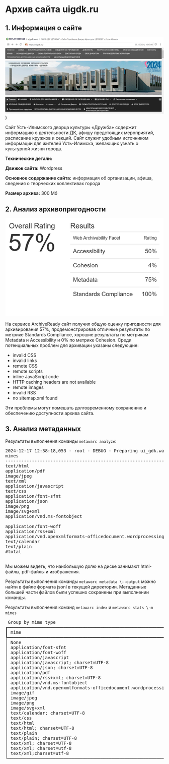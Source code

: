 # Архив сайта uigdk.ru 

## **1\. Информация о сайте**

[![Скриншот архива сайта](replay_web.png)](replay_web.png))

Сайт Усть-Илимского дворца культуры «Дружба» содержит информацию о деятельности ДК, афишу предстоящих мероприятий, расписание кружков и секций. Сайт служит удобным источником информации для жителей Усть-Илимска, желающих узнать о культурной жизни города.

**Технические детали:**

**Движок сайта:** Wordpress 

**Основное содержание сайта:** информация об организации, афиша, сведения о творческих коллективах города


**Размер архива:** 300 Мб

## **2\. Анализ архивопригодности**

[![Результаты проверки](archive_ready.png)](archive_ready.png)

На сервисе ArchiveReady сайт получил общую оценку пригодности для архивирования 57%, продемонстрировав отличные результаты по метрике Standards Compliance, хорошие результаты по метрикам Metadata и Accessibility и 0% по метрике Cohesion. Среди потенциальных проблем для архивации указаны следующие:

* invalid CSS
* invalid links
* remote CSS
* remote scripts
* inline JavaScript code 
* HTTP caching headers are not available
* remote images
* invalid RSS
* no sitemap.xml found

Эти проблемы могут помешать долговременному сохранению и обеспечению доступности архива сайта.

## **3\. Анализ метаданных**

Результаты выполнения команды ```metawarc analyze```:

<pre>
2024-12-17 12:38:18,053 - root - DEBUG - Preparing ui_gdk.warc
mimes                                                                      files      size          share
-----------------------------------------------------------------------  -------  --------  -------------
text/html                                                                    184  29598755   31.8785
application/pdf                                                                2  25397235   27.3533
image/jpeg                                                                   116  16349082   17.6083
text/xml                                                                       2  14125472   15.2134
application/javascript                                                        60   2255239    2.42894
text/css                                                                      35    985659    1.06158
application/font-sfnt                                                          7    975958    1.05113
application/json                                                              11    806934    0.869085
image/png                                                                     26    676693    0.728812
image/svg+xml                                                                 10    565182    0.608713
application/vnd.ms-fontobject                                                  5    429831    0.462937
                                                                               5    382576    0.412042
application/font-woff                                                          2    122043    0.131443
application/rss+xml                                                            8     84154    0.0906356
application/vnd.openxmlformats-officedocument.wordprocessingml.document        2     53824    0.0579696
text/calendar                                                                  3     39520    0.0425639
text/plain                                                                     1       578    0.000622518
#total                                                                       479  92848735  100

</pre>

Мы можем видеть, что наибольшую долю на диске занимают html-файлы, pdf-файлы и изображения.

Результаты выполнения команды ```metawarc metadata \--output``` можно найти в файле формата jsonl в текущей директории. Метаданные большей части файлов были успешно сохранены при выполнении команды.

Результаты выполнения команд ```metawarc index``` и ```metawarc stats \-m mimes```

<pre>
 Group by mime type                                      
┏━━━━━━━━━━━━━━━━━━━━━━━━━━━━━━━━━━━━━━━━━━━━━━━━━━━━━━━━━━━━━━━━━━━━━━━━━┳━━━━━━━━━━┳━━━━━━━┓
┃ mime                                                                    ┃ size     ┃ count ┃
┡━━━━━━━━━━━━━━━━━━━━━━━━━━━━━━━━━━━━━━━━━━━━━━━━━━━━━━━━━━━━━━━━━━━━━━━━━╇━━━━━━━━━━╇━━━━━━━┩
│ None                                                                    │ 382576   │    5  │
│ application/font-sfnt                                                   │ 975958   │    7  │
│ application/font-woff                                                   │ 122043   │    2  │
│ application/javascript                                                  │ 2255239  │   60  │
│ application/javascript; charset=UTF-8                                   │ 458748   │   11  │
│ application/json; charset=UTF-8                                         │ 730658   │    4  │
│ application/pdf                                                         │ 1149241  │    2  │
│ application/rss+xml; charset=UTF-8                                      │ 43294    │    4  │
│ application/vnd.ms-fontobject                                           │ 429831   │    5  │
│ application/vnd.openxmlformats-officedocument.wordprocessingml.document │ 53824    │    2  │ 
│ image/gif                                                               │ 76199    │   57  │
│ image/jpeg                                                              │ 28494772 │  267  │
│ image/png                                                               │ 330845   │   44  │
│ image/svg+xml                                                           │ 594099   │   31  │
│ text/calendar; charset=UTF-8                                            │ 39520    │    3  │
│ text/css                                                                │ 1136490  │   54  │
│ text/html                                                               │ 50025    │  111  │
│ text/html; charset=UTF-8                                                │ 25891258 │  335  │
│ text/plain                                                              │ 578      │    1  │
│ text/plain; charset=UTF-8                                               │ 1957     │    2  │
│ text/xml; charset=UTF-8                                                 │ 975      │    1  │
│ text/xml; charset=utf-8                                                 │ 33318    │    1  │
│ text/xml;charset=utf-8                                                  │ 14092154 │    1  │
└─────────────────────────────────────────────────────────────────────────┴──────────┴───────┘

</pre>

